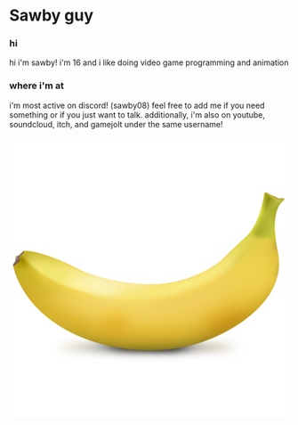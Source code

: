 # Sawby guy

### hi
<p>hi i'm sawby! i'm 16 and i like doing video game programming and animation</p>

### where i'm at
<p>i'm most active on discord! (sawby08) feel free to add me if you need something or if you just want to talk. additionally, i'm also on youtube, soundcloud, itch, and gamejolt under the same username!</p>

![banana](banana.png)